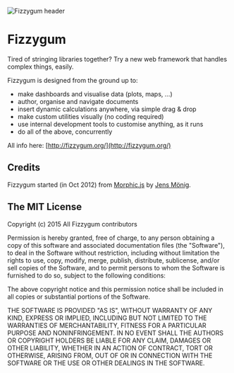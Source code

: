 ![Fizzygum header](http://fizzygum.org/assets/images/fg-og-image.png)

Fizzygum
========

Tired of stringing libraries together?
Try a new web framework that handles complex things, easily.

Fizzygum is designed from the ground up to: 

* make dashboards and visualise data (plots, maps, …) 
* author, organise and navigate documents 
* insert dynamic calculations anywhere, via simple drag & drop 
* make custom utilities visually (no coding required) 
* use internal development tools to customise anything, as it runs
* do all of the above, concurrently

All info here: [http://fizzygum.org/](http://fizzygum.org/)

Credits
-------
Fizzygum started (in Oct 2012) from [Morphic.js](https://github.com/jmoenig/morphic.js) by [Jens Mönig](https://twitter.com/moenig).

The MIT License
-----------------------------------

Copyright (c) 2015 All Fizzygum contributors

Permission is hereby granted, free of charge, to any person obtaining a copy
of this software and associated documentation files (the "Software"), to deal
in the Software without restriction, including without limitation the rights
to use, copy, modify, merge, publish, distribute, sublicense, and/or sell
copies of the Software, and to permit persons to whom the Software is
furnished to do so, subject to the following conditions:

The above copyright notice and this permission notice shall be included in
all copies or substantial portions of the Software.

THE SOFTWARE IS PROVIDED "AS IS", WITHOUT WARRANTY OF ANY KIND, EXPRESS OR
IMPLIED, INCLUDING BUT NOT LIMITED TO THE WARRANTIES OF MERCHANTABILITY,
FITNESS FOR A PARTICULAR PURPOSE AND NONINFRINGEMENT. IN NO EVENT SHALL THE
AUTHORS OR COPYRIGHT HOLDERS BE LIABLE FOR ANY CLAIM, DAMAGES OR OTHER
LIABILITY, WHETHER IN AN ACTION OF CONTRACT, TORT OR OTHERWISE, ARISING FROM,
OUT OF OR IN CONNECTION WITH THE SOFTWARE OR THE USE OR OTHER DEALINGS IN
THE SOFTWARE.